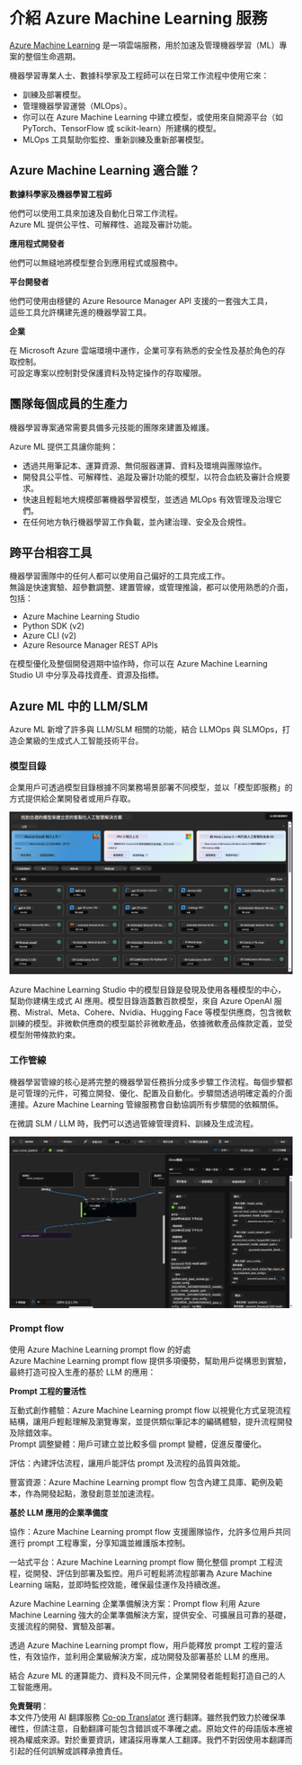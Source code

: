 <!--
CO_OP_TRANSLATOR_METADATA:
{
  "original_hash": "7fe541373802e33568e94e13226d463c",
  "translation_date": "2025-07-17T09:35:57+00:00",
  "source_file": "md/03.FineTuning/Introduce_AzureML.md",
  "language_code": "hk"
}
-->
# **介紹 Azure Machine Learning 服務**

[Azure Machine Learning](https://ml.azure.com?WT.mc_id=aiml-138114-kinfeylo) 是一項雲端服務，用於加速及管理機器學習（ML）專案的整個生命週期。

機器學習專業人士、數據科學家及工程師可以在日常工作流程中使用它來：

- 訓練及部署模型。
- 管理機器學習運營（MLOps）。
- 你可以在 Azure Machine Learning 中建立模型，或使用來自開源平台（如 PyTorch、TensorFlow 或 scikit-learn）所建構的模型。
- MLOps 工具幫助你監控、重新訓練及重新部署模型。

## Azure Machine Learning 適合誰？

**數據科學家及機器學習工程師**

他們可以使用工具來加速及自動化日常工作流程。  
Azure ML 提供公平性、可解釋性、追蹤及審計功能。

**應用程式開發者**

他們可以無縫地將模型整合到應用程式或服務中。

**平台開發者**

他們可使用由穩健的 Azure Resource Manager API 支援的一套強大工具，  
這些工具允許構建先進的機器學習工具。

**企業**

在 Microsoft Azure 雲端環境中運作，企業可享有熟悉的安全性及基於角色的存取控制。  
可設定專案以控制對受保護資料及特定操作的存取權限。

## 團隊每個成員的生產力

機器學習專案通常需要具備多元技能的團隊來建置及維護。

Azure ML 提供工具讓你能夠：

- 透過共用筆記本、運算資源、無伺服器運算、資料及環境與團隊協作。
- 開發具公平性、可解釋性、追蹤及審計功能的模型，以符合血統及審計合規要求。
- 快速且輕鬆地大規模部署機器學習模型，並透過 MLOps 有效管理及治理它們。
- 在任何地方執行機器學習工作負載，並內建治理、安全及合規性。

## 跨平台相容工具

機器學習團隊中的任何人都可以使用自己偏好的工具完成工作。  
無論是快速實驗、超參數調整、建置管線，或管理推論，都可以使用熟悉的介面，包括：

- Azure Machine Learning Studio  
- Python SDK (v2)  
- Azure CLI (v2)  
- Azure Resource Manager REST APIs  

在模型優化及整個開發週期中協作時，你可以在 Azure Machine Learning Studio UI 中分享及尋找資產、資源及指標。

## **Azure ML 中的 LLM/SLM**

Azure ML 新增了許多與 LLM/SLM 相關的功能，結合 LLMOps 與 SLMOps，打造企業級的生成式人工智能技術平台。

### **模型目錄**

企業用戶可透過模型目錄根據不同業務場景部署不同模型，並以「模型即服務」的方式提供給企業開發者或用戶存取。

![models](../../../../translated_images/models.e6c7ff50a51806fd0bfd398477e3db3d5c3dc545cd7308344e448e0b8d8295a1.hk.png)

Azure Machine Learning Studio 中的模型目錄是發現及使用各種模型的中心，幫助你建構生成式 AI 應用。模型目錄涵蓋數百款模型，來自 Azure OpenAI 服務、Mistral、Meta、Cohere、Nvidia、Hugging Face 等模型供應商，包含微軟訓練的模型。非微軟供應商的模型屬於非微軟產品，依據微軟產品條款定義，並受模型附帶條款約束。

### **工作管線**

機器學習管線的核心是將完整的機器學習任務拆分成多步驟工作流程。每個步驟都是可管理的元件，可獨立開發、優化、配置及自動化。步驟間透過明確定義的介面連接。Azure Machine Learning 管線服務會自動協調所有步驟間的依賴關係。

在微調 SLM / LLM 時，我們可以透過管線管理資料、訓練及生成流程。

![finetuning](../../../../translated_images/finetuning.6559da198851fa523d94d6f0b9f271fa6e1bbac13db0024ebda43cb5348a4633.hk.png)

### **Prompt flow**

使用 Azure Machine Learning prompt flow 的好處  
Azure Machine Learning prompt flow 提供多項優勢，幫助用戶從構思到實驗，最終打造可投入生產的基於 LLM 的應用：

**Prompt 工程的靈活性**

互動式創作體驗：Azure Machine Learning prompt flow 以視覺化方式呈現流程結構，讓用戶輕鬆理解及瀏覽專案，並提供類似筆記本的編碼體驗，提升流程開發及除錯效率。  
Prompt 調整變體：用戶可建立並比較多個 prompt 變體，促進反覆優化。

評估：內建評估流程，讓用戶能評估 prompt 及流程的品質與效能。

豐富資源：Azure Machine Learning prompt flow 包含內建工具庫、範例及範本，作為開發起點，激發創意並加速流程。

**基於 LLM 應用的企業準備度**

協作：Azure Machine Learning prompt flow 支援團隊協作，允許多位用戶共同進行 prompt 工程專案，分享知識並維護版本控制。

一站式平台：Azure Machine Learning prompt flow 簡化整個 prompt 工程流程，從開發、評估到部署及監控。用戶可輕鬆將流程部署為 Azure Machine Learning 端點，並即時監控效能，確保最佳運作及持續改進。

Azure Machine Learning 企業準備解決方案：Prompt flow 利用 Azure Machine Learning 強大的企業準備解決方案，提供安全、可擴展且可靠的基礎，支援流程的開發、實驗及部署。

透過 Azure Machine Learning prompt flow，用戶能釋放 prompt 工程的靈活性，有效協作，並利用企業級解決方案，成功開發及部署基於 LLM 的應用。

結合 Azure ML 的運算能力、資料及不同元件，企業開發者能輕鬆打造自己的人工智能應用。

**免責聲明**：  
本文件乃使用 AI 翻譯服務 [Co-op Translator](https://github.com/Azure/co-op-translator) 進行翻譯。雖然我們致力於確保準確性，但請注意，自動翻譯可能包含錯誤或不準確之處。原始文件的母語版本應被視為權威來源。對於重要資訊，建議採用專業人工翻譯。我們不對因使用本翻譯而引起的任何誤解或誤釋承擔責任。